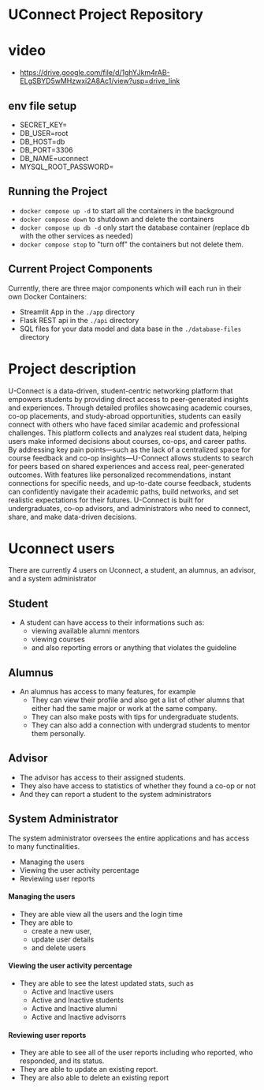 # UConnect Project Repository
# video
- https://drive.google.com/file/d/1ghYJkm4rAB-ELgSBYD5wMHzwxi2A8Ac1/view?usp=drive_link 
## env file setup

- SECRET_KEY=<somepassword>
- DB_USER=root
- DB_HOST=db
- DB_PORT=3306
- DB_NAME=uconnect
- MYSQL_ROOT_PASSWORD=<somepassword>

## Running the Project

- `docker compose up -d` to start all the containers in the background
- `docker compose down` to shutdown and delete the containers
- `docker compose up db -d` only start the database container (replace db with the other services as needed)
- `docker compose stop` to "turn off" the containers but not delete them.

## Current Project Components

Currently, there are three major components which will each run in their own Docker Containers:

- Streamlit App in the `./app` directory
- Flask REST api in the `./api` directory
- SQL files for your data model and data base in the `./database-files` directory

# Project description

U-Connect is a data-driven, student-centric networking platform that empowers students by providing direct access to peer-generated insights and experiences. Through detailed profiles showcasing academic courses, co-op placements, and study-abroad opportunities, students can easily connect with others who have faced similar academic and professional challenges. This platform collects and analyzes real student data, helping users make informed decisions about courses, co-ops, and career paths.
By addressing key pain points—such as the lack of a centralized space for course feedback and co-op insights—U-Connect allows students to search for peers based on shared experiences and access real, peer-generated outcomes. With features like personalized recommendations, instant connections for specific needs, and up-to-date course feedback, students can confidently navigate their academic paths, build networks, and set realistic expectations for their futures. U-Connect is built for undergraduates, co-op advisors, and administrators who need to connect, share, and make data-driven decisions.

# Uconnect users

There are currently 4 users on Uconnect, a student, an alumnus, an advisor, and a system administrator

## Student

- A student can have access to their informations such as:
  - viewing available alumni mentors
  - viewing courses
  - and also reporting errors or anything that violates the guideline

## Alumnus

- An alumnus has access to many features, for example
  - They can view their profile and also get a list of other alumns that either had the same major or work at the same company.
  - They can also make posts with tips for undergraduate students.
  - They can also add a connection with undergrad students to mentor them personally.

## Advisor

- The advisor has access to their assigned students.
- They also have access to statistics of whether they found a co-op or not
- And they can report a student to the system administrators

## System Administrator

The system administrator oversees the entire applications and has access to many functinalities.

- Managing the users
- Viewing the user activity percentage
- Reviewing user reports

#### Managing the users

- They are able view all the users and the login time
- They are able to
  - create a new user,
  - update user details
  - and delete users

#### Viewing the user activity percentage

- They are able to see the latest updated stats, such as
  - Active and Inactive users
  - Active and Inactive students
  - Active and Inactive alumni
  - Active and Inactive advisorrs

#### Reviewing user reports

- They are able to see all of the user reports including who reported, who responded, and its status.
- They are able to update an existing report.
- They are also able to delete an existing report

